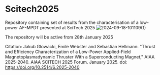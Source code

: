# Scitech2025
Repository containing set of results from the characterisation of a low-power AF-MPDT presented at SciTech 2025
![2024-09-18-101109(1)](https://github.com/user-attachments/assets/0c9795f9-e484-472b-a6f2-73121add2c97)

The repository will be active from 28th January 2025

Citation:
Jakub Glowacki, Emile Webster and Sebastian Hellmann. "Thrust and Efficiency Characterization of a Low-Power Applied-Field Magnetoplasmadynamic Thruster With a Superconducting Magnet," AIAA 2025-2040. AIAA SCITECH 2025 Forum. January 2025. doi: https://doi.org/10.2514/6.2025-2040
